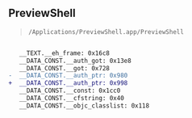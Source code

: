 ## PreviewShell

> `/Applications/PreviewShell.app/PreviewShell`

```diff

   __TEXT.__eh_frame: 0x16c8
   __DATA_CONST.__auth_got: 0x13e8
   __DATA_CONST.__got: 0x728
-  __DATA_CONST.__auth_ptr: 0x980
+  __DATA_CONST.__auth_ptr: 0x998
   __DATA_CONST.__const: 0x1cc0
   __DATA_CONST.__cfstring: 0x40
   __DATA_CONST.__objc_classlist: 0x118

```
